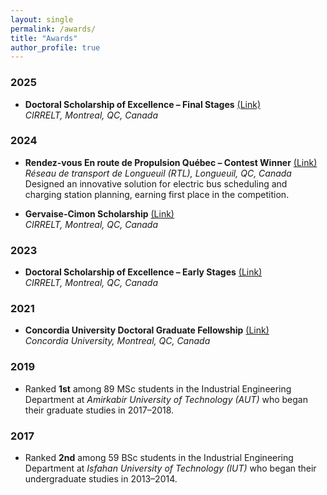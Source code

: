 ```yaml
---
layout: single
permalink: /awards/
title: "Awards"
author_profile: true
---
```


### 2025

- **Doctoral Scholarship of Excellence – Final Stages** [(Link)](https://www.cirrelt.ca/cirrelt/images/file/2024/2024-2025-recipiendaires.pdf)  
  *CIRRELT, Montreal, QC, Canada*

### 2024

- **Rendez-vous En route de Propulsion Québec – Contest Winner** [(Link)](https://www.ensemblertl.ca/une-journee-gagnante-au-rdv-en-route/)  
  *Réseau de transport de Longueuil (RTL), Longueuil, QC, Canada*  
  Designed an innovative solution for electric bus scheduling and charging station planning, earning first place in the competition.

- **Gervaise-Cimon Scholarship** [(Link)](https://www.cirrelt.ca/cirrelt/images/file/2023/2023-2024-recipiendaires.pdf)  
  *CIRRELT, Montreal, QC, Canada*

### 2023

- **Doctoral Scholarship of Excellence – Early Stages** [(Link)](https://www.cirrelt.ca/cirrelt/images/file/2022/2022-2023-recipiendaires.pdf)  
  *CIRRELT, Montreal, QC, Canada*

### 2021

- **Concordia University Doctoral Graduate Fellowship** [(Link)](https://www.cirrelt.ca/cirrelt/images/file/2022/2022-2023-recipiendaires.pdf)  
  *Concordia University, Montreal, QC, Canada*

### 2019

- Ranked **1st** among 89 MSc students in the Industrial Engineering Department at *Amirkabir University of Technology (AUT)* who began their graduate studies in 2017–2018.

### 2017

- Ranked **2nd** among 59 BSc students in the Industrial Engineering Department at *Isfahan University of Technology (IUT)* who began their undergraduate studies in 2013–2014.
